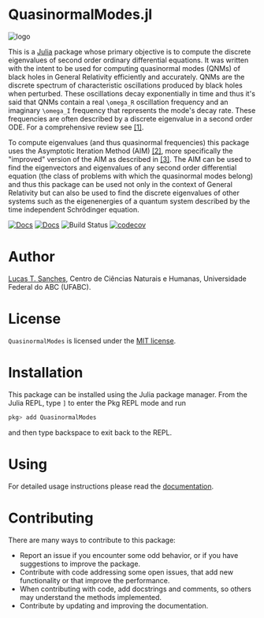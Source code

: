 # QuasinormalModes.jl

![logo](docs/src/assets/logo.svg "Logo")

This is a [Julia](http://julialang.org) package whose primary objective is to compute the discrete eigenvalues of second order ordinary differential equations. It was written with the intent to be used for computing quasinormal modes (QNMs) of black holes in General Relativity efficiently and accurately. QNMs are the discrete spectrum of characteristic oscillations produced by black holes when perturbed. These oscillations decay exponentially in time and thus it's said that QNMs contain a real ``\omega_R`` oscillation frequency and an imaginary ``\omega_I`` frequency that represents the mode's decay rate. These frequencies are often described by a discrete eigenvalue in a second order ODE. For a comprehensive review see [[1]](https://arxiv.org/abs/0905.2975).

To compute eigenvalues (and thus quasinormal frequencies) this package uses the Asymptotic Iteration Method (AIM) [[2]](https://arxiv.org/abs/math-ph/0309066v1), more specifically the "improved" version of the AIM as described in [[3]](https://arxiv.org/abs/1111.5024). The AIM can be used to find the eigenvectors and eigenvalues of any second order differential equation (the class of problems with which the quasinormal modes belong) and thus this package can be used not only in the context of General Relativity but can also be used to find the discrete eigenvalues of other systems such as the eigenenergies of a quantum system described by the time independent Schrödinger equation.

[![Docs](https://img.shields.io/badge/docs-stable-blue.svg)](https://lucass-carneiro.github.io/QuasinormalModes.jl/stable)
[![Docs](https://img.shields.io/badge/docs-dev-blue.svg)](https://lucass-carneiro.github.io/QuasinormalModes.jl/dev)
![Build Status](https://github.com/lucass-carneiro/QuasinormalModes.jl/actions/workflows/CI.yml/badge.svg)
[![codecov](https://codecov.io/gh/lucass-carneiro/QuasinormalModes.jl/branch/master/graph/badge.svg?token=GK9052NQK2)](https://codecov.io/gh/lucass-carneiro/QuasinormalModes.jl)

# Author
[Lucas T. Sanches](lucas.t@ufabc.edu.br), Centro de Ciências Naturais e Humanas, Universidade Federal do ABC (UFABC).

# License

`QuasinormalModes` is licensed under the [MIT license](./LICENSE.md).

# Installation

This package can be installed using the Julia package manager. From the Julia REPL, type `]` to enter the Pkg REPL mode and run

```julia
pkg> add QuasinormalModes
```
and then type backspace to exit back to the REPL.

# Using

For detailed usage instructions please read the [documentation](https://lucass-carneiro.github.io/QuasinormalModes.jl/).

# Contributing

There are many ways to contribute to this package:

- Report an issue if you encounter some odd behavior, or if you have suggestions to improve the package.
- Contribute with code addressing some open issues, that add new functionality or that improve the performance.
- When contributing with code, add docstrings and comments, so others may understand the methods implemented.
- Contribute by updating and improving the documentation.
